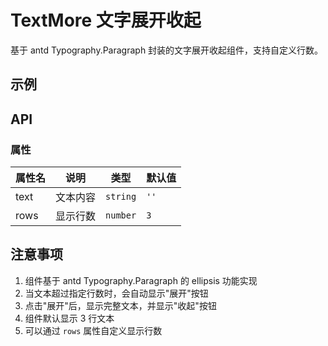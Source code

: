 # TextMore 文字展开收起

基于 antd Typography.Paragraph 封装的文字展开收起组件，支持自定义行数。
<script setup>
    import Basic from './Basic.vue'
</script>

## 示例

<Basic/>

## API

### 属性

| 属性名 | 说明 | 类型 | 默认值 |
| --- | --- | --- | --- |
| text | 文本内容 | `string` | `''` |
| rows | 显示行数 | `number` | `3` |

## 注意事项

1. 组件基于 antd Typography.Paragraph 的 ellipsis 功能实现
2. 当文本超过指定行数时，会自动显示"展开"按钮
3. 点击"展开"后，显示完整文本，并显示"收起"按钮
4. 组件默认显示 3 行文本
5. 可以通过 `rows` 属性自定义显示行数 